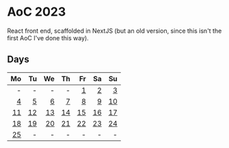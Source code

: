 # AoC 2023

React front end, scaffolded in NextJS (but an old version, since this isn't the first AoC I've done this way).

## Days

|                   Mo |                   Tu |                   We |                   Th |                   Fr |                   Sa |                   Su |
|---------------------:|---------------------:|---------------------:|---------------------:|---------------------:|---------------------:|---------------------:|
|                    - |                    - |                    - |                    - |   [1](lib/days/day1) |   [2](lib/days/day2) |   [3](lib/days/day3) |
|   [4](lib/days/day4) |   [5](lib/days/day5) |   [6](lib/days/day6) |   [7](lib/days/day7) |   [8](lib/days/day8) |   [9](lib/days/day9) | [10](lib/days/day10) |
| [11](lib/days/day11) | [12](lib/days/day12) | [13](lib/days/day13) | [14](lib/days/day14) | [15](lib/days/day15) | [16](lib/days/day16) | [17](lib/days/day17) |
| [18](lib/days/day18) | [19](lib/days/day19) | [20](lib/days/day20) | [21](lib/days/day21) | [22](lib/days/day22) | [23](lib/days/day23) | [24](lib/days/day24) |
| [25](lib/days/day25) |                    - |                    - |                    - |                    - |                    - |                    - |

